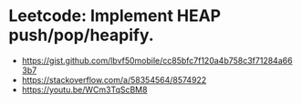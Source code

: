 # Leetcode: Implement HEAP push/pop/heapify.

- https://gist.github.com/lbvf50mobile/cc85bfc7f120a4b758c3f71284a663b7
- https://stackoverflow.com/a/58354564/8574922
- https://youtu.be/WCm3TqScBM8

